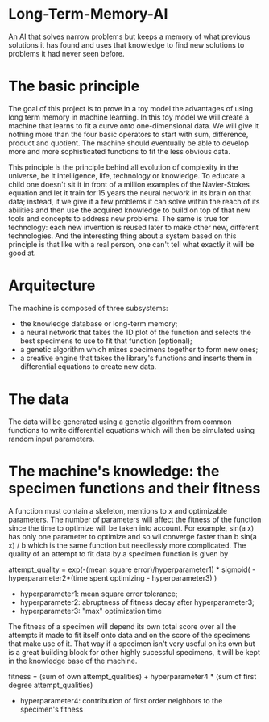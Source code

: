 # Long-Term-Memory-AI
An AI that solves narrow problems but keeps a memory of what previous solutions it has found and uses that knowledge to find new solutions to problems it had never seen before.

# The basic principle
The goal of this project is to prove in a toy model the advantages of using long term memory in machine learning. In this toy model we will create a machine that learns to fit a curve onto one-dimensional data. We will give it nothing more than the four basic operators to start with sum, difference, product and quotient. The machine should eventually be able to develop more and more sophisticated functions to fit the less obvious data.

This principle is the principle behind all evolution of complexity in the universe, be it intelligence, life, technology or knowledge. To educate a child one doesn't sit it in front of a million examples of the Navier-Stokes equation and let it train for 15 years the neural network in its brain on that data; instead, it we give it a few problems it can solve within the reach of its abilities and then use the acquired knowledge to build on top of that new tools and concepts to address new problems. The same is true for technology: each new invention is reused later to make other new, different technologies. And the interesting thing about a system based on this principle is that like with a real person, one can't tell what exactly it will be good at.

# Arquitecture

The machine is composed of three subsystems:

- the knowledge database or long-term memory;
- a neural network that takes the 1D plot of the function and selects the best specimens to use to fit that function (optional);
- a genetic algorithm which mixes specimens together to form new ones;
- a creative engine that takes the library's functions and inserts them in differential equations to create new data.

# The data

The data will be generated using a genetic algorithm from common functions to write differential equations which will then be simulated using random input parameters. 

# The machine's knowledge: the specimen functions and their fitness

A function must contain a skeleton, mentions to x and optimizable parameters. The number of parameters will affect the fitness of the function since the time to optimize will be taken into account. For example, sin(a x) has only one parameter to optimize and so wil converge faster than b sin(a x) / b which is the same function but needlessly more complicated. The quality of an attempt to fit data by a specimen function is given by

attempt_quality = exp(-(mean square error)/hyperparameter1) * sigmoid( -hyperparameter2*(time spent optimizing - hyperparameter3) )

- hyperparameter1: mean square error tolerance;
- hyperparameter2: abruptness of fitness decay after hyperparameter3;
- hyperparameter3: "max" optimization time

The fitness of a specimen will depend its own total score over all the attempts it made to fit itself onto data and on the score of the specimens that make use of it. That way if a specimen isn't very useful on its own but is a great building block for other highly sucessful specimens, it will be kept in the knowledge base of the machine.

fitness = (sum of own attempt_qualities) + hyperparameter4 * (sum of first degree attempt_qualities)

- hyperparameter4: contribution of first order neighbors to the specimen's fitness
